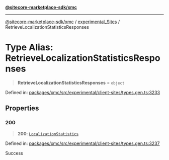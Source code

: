 [**@sitecore-marketplace-sdk/xmc**](../../../../README.md)

***

[@sitecore-marketplace-sdk/xmc](../../../../README.md) / [experimental\_Sites](../README.md) / RetrieveLocalizationStatisticsResponses

# Type Alias: RetrieveLocalizationStatisticsResponses

> **RetrieveLocalizationStatisticsResponses** = `object`

Defined in: [packages/xmc/src/experimental/client-sites/types.gen.ts:3233](https://github.com/Sitecore/marketplace-sdk/blob/main/packages/xmc/src/experimental/client-sites/types.gen.ts#L3233)

## Properties

### 200

> **200**: [`LocalizationStatistics`](LocalizationStatistics.md)

Defined in: [packages/xmc/src/experimental/client-sites/types.gen.ts:3237](https://github.com/Sitecore/marketplace-sdk/blob/main/packages/xmc/src/experimental/client-sites/types.gen.ts#L3237)

Success
